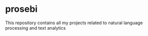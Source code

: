 # prosebi
This repository contains all my projects related to natural language processing and text analytics
